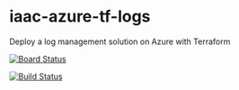 # iaac-azure-tf-logs
Deploy a log management solution on Azure with Terraform



[![Board Status](https://dev.azure.com/fpittelodevops/bef0e2f9-14ba-40c0-85dc-4ec637b3d4eb/f95fdb97-8c43-4464-9449-df7c8170b79d/_apis/work/boardbadge/753e2707-2b64-47dc-b121-ea8055b353b3)](https://dev.azure.com/fpittelodevops/bef0e2f9-14ba-40c0-85dc-4ec637b3d4eb/_boards/board/t/f95fdb97-8c43-4464-9449-df7c8170b79d/Microsoft.RequirementCategory/)

[![Build Status](https://dev.azure.com/fpittelodevops/iaac-azure-tf-logs/_apis/build/status/apply-pipeline?branchName=feature)](https://dev.azure.com/fpittelodevops/iaac-azure-tf-logs/_build/latest?definitionId=35&branchName=feature)
